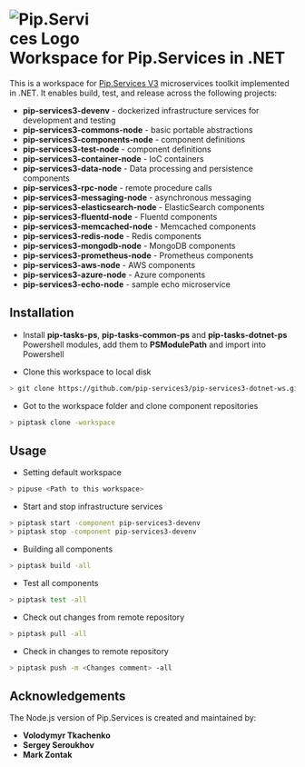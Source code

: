 # <img src="https://github.com/pip-services3/pip-services3/raw/master/design/Logo.png" alt="Pip.Services Logo" style="max-width:30%"> <br/> Workspace for Pip.Services in .NET

This is a workspace for [Pip.Services V3](https://github.com/pip-services3/pip-services3) microservices toolkit implemented in .NET. It enables build, test, and release across the following projects:

- **pip-services3-devenv** - dockerized infrastructure services for development and testing
- **pip-services3-commons-node** - basic portable abstractions
- **pip-services3-components-node** - component definitions
- **pip-services3-test-node** - component definitions
- **pip-services3-container-node** - IoC containers
- **pip-services3-data-node** - Data processing and persistence components
- **pip-services3-rpc-node** - remote procedure calls
- **pip-services3-messaging-node** - asynchronous messaging
- **pip-services3-elasticsearch-node** - ElasticSearch components
- **pip-services3-fluentd-node** - Fluentd components
- **pip-services3-memcached-node** - Memcached components
- **pip-services3-redis-node** - Redis components
- **pip-services3-mongodb-node** - MongoDB components
- **pip-services3-prometheus-node** - Prometheus components
- **pip-services3-aws-node** - AWS components
- **pip-services3-azure-node** - Azure components
- **pip-services3-echo-node** - sample echo microservice

## Installation

- Install **pip-tasks-ps**, **pip-tasks-common-ps** and **pip-tasks-dotnet-ps** Powershell modules, 
add them to **PSModulePath** and import into Powershell

- Clone this workspace to local disk
```bash
> git clone https://github.com/pip-services3/pip-services3-dotnet-ws.git
```

- Got to the workspace folder and clone component repositories
```bash
> piptask clone -workspace
```

## Usage

- Setting default workspace
```bash
> pipuse <Path to this workspace>
```

- Start and stop infrastructure services
```bash
> piptask start -component pip-services3-devenv
> piptask stop -component pip-services3-devenv
```

- Building all components
```bash
> piptask build -all
```

- Test all components
``` bash
> piptask test -all
```

- Check out changes from remote repository
```bash
> piptask pull -all
```

- Check in changes to remote repository
```bash
> piptask push -m <Changes comment> -all
```

## Acknowledgements

The Node.js version of Pip.Services is created and maintained by:
- **Volodymyr Tkachenko**
- **Sergey Seroukhov**
- **Mark Zontak**
